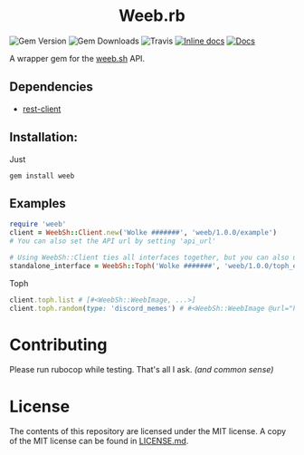<div align=center>
  <h1>Weeb.rb</h1>
</div>

![Gem Version](https://img.shields.io/gem/v/weeb.svg)
![Gem Downloads](https://img.shields.io/gem/dt/weeb.svg)
![Travis](https://img.shields.io/travis/Snazzah/weeb.rb/master.svg)
[![Inline docs](http://inch-ci.org/github/Snazzah/weeb.rb.svg?branch=master&style=shields)](http://inch-ci.org/github/Snazzah/weeb.rb)
[![Docs](https://img.shields.io/badge/view-docs-FACE00.svg)](http://www.rubydoc.info/gems/weeb)

A wrapper gem for the [weeb.sh](https://weeb.sh) API.

## Dependencies
* [rest-client](https://github.com/rest-client/rest-client)

## Installation:
Just

    gem install weeb

## Examples
```ruby
require 'weeb'
client = WeebSh::Client.new('Wolke #######', 'weeb/1.0.0/example')
# You can also set the API url by setting 'api_url'

# Using WeebSh::Client ties all interfaces together, but you can also use them seperately:
standalone_interface = WeebSh::Toph('Wolke #######', 'weeb/1.0.0/toph_example')
```
Toph
```ruby
client.toph.list # [#<WeebSh::WeebImage, ...>]
client.toph.random(type: 'discord_memes') # #<WeebSh::WeebImage @url="https://cdn.weeb.sh/images/rkDQ-DVs-.png" @type="discord_memes" @nsfw=false>
```

# Contributing

Please run rubocop while testing. That's all I ask. *(and common sense)*

# License

The contents of this repository are licensed under the MIT license. A copy of the MIT license can be found in [LICENSE.md](LICENSE.md).
